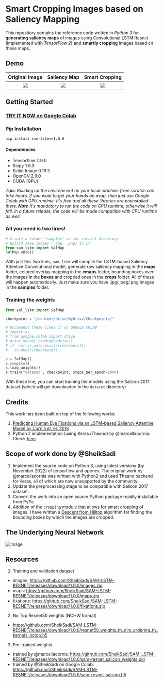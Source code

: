 
# Smart Cropping Images based on Saliency Mapping 
This repository contains the reference code written in *Python 3* for **generating saliency maps** of images using Convolutional LSTM Resnet (implemented with *TensorFlow 2*)  and **smartly cropping** images based on these maps.
## Demo
<table>
	<tr>
	 <th>Original Image</th>
	 <th>Saliency Map</th>
	 <th>Smart Cropping</th>
	</tr>
  <tr>
	 <th><img src=https://user-images.githubusercontent.com/34588815/202250249-5282138e-2bfd-420a-9b84-15f7e68b9329.jpg></th>
	 <th><img src=https://user-images.githubusercontent.com/34588815/202250488-9121d697-98a5-47b1-b67a-a87c7c85b6ce.jpg></th>
	 <th><img src=https://user-images.githubusercontent.com/34588815/202250750-e594ef64-022d-4092-babf-fcbf60df2809.jpg></th>
	</tr>
</table>

## Getting Started
### [TRY IT NOW on Google Colab](./Smart_Cropping_Images_based_on_Saliency_Mapping.ipynb)
### Pip Installation
`pip install sam-lstm==1.0.0`
#### Dependencies
- Tensorflow 2.9.0
- Scipy 1.9.3
- Scikit Image 0.19.3
- OpenCV 2.9.0
- CUDA (GPU)

***Tips**: Building up the environment on your local machine from scratch can take hours. If you want to get your hands on asap, then just use Google Colab with GPU runtime. It's free and all these libraries are preinstalled there.*
***Note** It's mandatory to run the code on GPU runtime, otherwise it will fail. In a future release, the code will be made compatible with CPU runtime as well.*

### All you need is two lines!
```python
# Create a folder "samples" in the current directory
# Upload some images (.jpg, .png) in it
from sam_lstm import SalMap
SalMap.auto()
```
With just this two lines, `sam_lstm` will compile the  LSTM-based Saliency Attentive Convolutional model, generate raw saliency mapping in the **maps** folder, colored overlay mapping in the **cmaps** folder, bounding boxes over the images in the **boxes** and cropped ones in the **crops** folder. All of these will happen automatically. Just make sure you have .jpg/.jpeg/.png images in the **samples** folder.
### Training the weights
```python
from sal_lstm import SalMap

checkpoint = "/content/drive/MyDrive/Checkpoints/"

# Uncomment these lines if on GOOGLE COLAB
# import os
# from google.colab import drive
# drive.mount('/content/drive')
# if  not os.path.exists(checkpoint):
#	os.mkdir(checkpoint)

s = SalMap()
s.compile()
s.load_weights()
s.train("dataset", checkpoint, steps_per_epoch=1000)
```
With these line, you can start training the models using the Salicon 2017 dataset (which will get downloaded in the `dataset` directory)

## Credits
This work has been built on top of the following works:
1. [Predicting Human Eye Fixations via an LSTM-based Saliency Attentive Model by Cornia et. el. 2018](http://aimagelab.ing.unimore.it/imagelab/pubblicazioni/2018-tip.pdf)
2. Python 2 implementation (using Keras+Theano) by @marcellacornia. Check [here](https://github.com/marcellacornia/sam)

## Scope of work done by @SheikSadi
1. Implement the source code on Python 3, using latest versions (by November 2022) of tensorflow and opencv. The original work by @marcellacornia was written with Python2 and used Theano backend for Keras, all of which are now unsupported by the community.
2. Update the preprocessing stage to be compatible with Salicon 2017 dataset.
3. Convert the work into an open source Python package readily installable from PyPa.
4.  Addition of the `cropping` module that allows for smart cropping of images. I have written a [Descent from Hilltop](https://gist.github.com/SheikSadi/e107c42f88a67c4113e7ca587dc3e3ce) algorithm for finding the bounding boxes by which the images are cropped.

## The Underlying Neural Network 

![image](https://user-images.githubusercontent.com/34588815/196414378-34a16d32-9ac0-4f98-a287-18e4456e8d26.png)
## Resources
1. Training and validation dataset
- images: https://github.com/SheikSadi/SAM-LSTM-RESNET/releases/download/1.0.0/images.zip
- maps: https://github.com/SheikSadi/SAM-LSTM-RESNET/releases/download/1.0.0/maps.zip
- fixations: https://github.com/SheikSadi/SAM-LSTM-RESNET/releases/download/1.0.0/fixations.zip
2. No Top Resnet50 weights (NCHW format)
- https://github.com/SheikSadi/SAM-LSTM-RESNET/releases/download/1.0.0/resnet50_weights_th_dim_ordering_th_kernels_notop.h5
3. Pre-trained weights
- trained by @marcellacornia: https://github.com/SheikSadi/SAM-LSTM-RESNET/releases/download/1.0.0/sam-resnet_salicon_weights.pkl
- trained by @SheikSadi on Google Colab:  https://github.com/SheikSadi/SAM-LSTM-RESNET/releases/download/1.0.0/sam-resnet-salicon.h5
